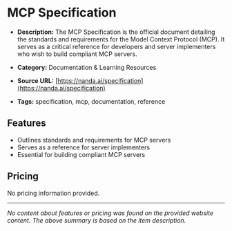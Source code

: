 # MCP Specification

- **Description:**
  The MCP Specification is the official document detailing the standards and requirements for the Model Context Protocol (MCP). It serves as a critical reference for developers and server implementers who wish to build compliant MCP servers.

- **Category:** Documentation & Learning Resources

- **Source URL:** [https://nanda.ai/specification](https://nanda.ai/specification)

- **Tags:** specification, mcp, documentation, reference

## Features
- Outlines standards and requirements for MCP servers
- Serves as a reference for server implementers
- Essential for building compliant MCP servers

## Pricing
No pricing information provided.

---
*No content about features or pricing was found on the provided website content. The above summary is based on the item description.*
